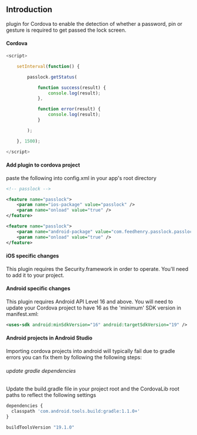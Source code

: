## Introduction

plugin for Cordova to enable the detection of whether a password, pin or gesture
is required to get passed the lock screen.

#### Cordova

```javascript
<script>

    setInterval(function() {

        passlock.getStatus(

            function success(result) {
                console.log(result);
            },

            function error(result) {
                console.log(result);
            }

        );

    }, 1500);

</script> 
```

#### Add plugin to cordova project

paste the following into config.xml in your app's root directory
```xml
<!-- passlock -->

<feature name="passlock">
    <param name="ios-package" value="passlock" />
    <param name="onload" value="true" />
</feature>

<feature name="passlock">
    <param name="android-package" value="com.feedhenry.passlock.passlock" />
    <param name="onload" value="true" />
</feature>

```

#### iOS specific changes

This plugin requires the Security.framework in order to operate. You'll need to
add it to your project.


#### Android specific changes

This plugin requires Android API Level 16 and above. You will need to update 
your Cordova project to have 16 as the 'minimum' SDK version in manifest.xml:

```xml
<uses-sdk android:minSdkVersion="16" android:targetSdkVersion="19" />
```


#### Android projects in Android Studio

Importing cordova projects into android will typically fail due to gradle errors
 you can fix them by following the following steps:

###### update gradle dependencies

Update the build.gradle file in your project root and the CordovaLib root paths 
to reflect the following settings

```javascript
dependencies {
  classpath 'com.android.tools.build:gradle:1.1.0+'
}
```

```javascript
buildToolsVersion "19.1.0"
```